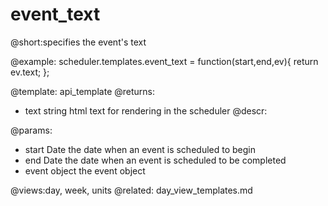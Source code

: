 event_text
=============
@short:specifies the event's text
	

@example:
scheduler.templates.event_text = function(start,end,ev){
	return ev.text;
};


@template:	api_template
@returns:
- text    string     html text for rendering in the scheduler
@descr:



@params:
- start	Date	the date when an event is scheduled to begin   
- end	Date	the date when an event is scheduled to be completed
- event	object	the event object

@views:day, week, units
@related:
	day_view_templates.md
